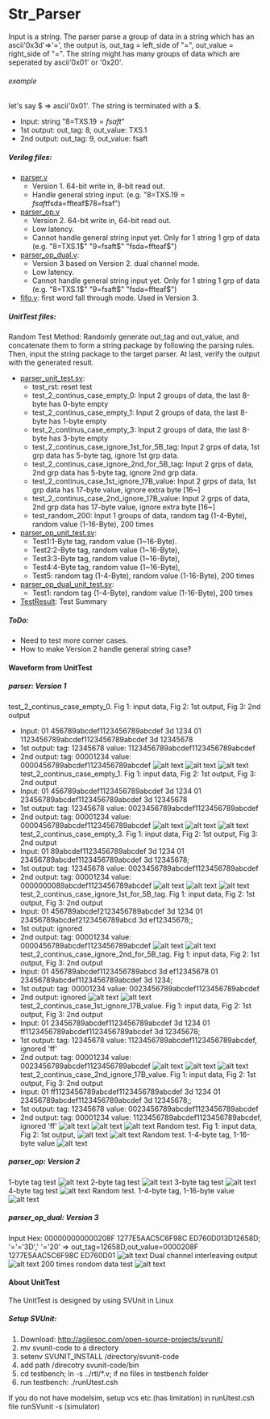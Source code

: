 # Str_Parser
Input is a string. The parser parse a group of data in a string which has an ascii'0x3d'=>'=', the output is, out_tag = left_side of "=", out_value = right_side of "=". The string might has many groups of data which are seperated by ascii'0x01' or '0x20'. 
###### example
let's say $ => ascii'0x01'. The string is terminated with a $.
- Input: string "8=TXS.1$9=fsaft$"
- 1st output: out_tag: 8, out_value: TXS.1
- 2nd output: out_tag: 9, out_value: fsaft
##### Verilog files:
- [parser.v](rtl/parser.v)
  - Version 1. 64-bit write in, 8-bit read out. 
  - Handle general string input. (e.g. "8=TXS.1$9=fsaft$fsda=ffteaf$78=fsaf")
- [parser_op.v](rtl/parser_op.v)
  - Version 2. 64-bit write in, 64-bit read out. 
  - Low latency. 
  - Cannot handle general string input yet. Only for 1 string 1 grp of data (e.g. "8=TXS.1$" "9=fsaft$" "fsda=ffteaf$") 
- [parser_op_dual.v](rtl/parser_op_dual.v): 
  - Version 3 based on Version 2. dual channel mode. 
  - Low latency. 
  - Cannot handle general string input yet. Only for 1 string 1 grp of data (e.g. "8=TXS.1$" "9=fsaft$" "fsda=ffteaf$") 
- [fifo.v](rtl/fifo.v): first word fall through mode. Used in Version 3.
##### UnitTest files:
Random Test Method: Randomly generate out_tag and out_value, and concatenate them to form a string package by following the parsing rules. Then, input the string package to the target parser. At last, verify the output with the generated result.
- [parser_unit_test.sv](testbench/parser_unit_test.sv): 
  - test_rst: reset test
  - test_2_continus_case_empty_0: Input 2 groups of data, the last 8-byte has 0-byte empty  
  - test_2_continus_case_empty_1: Input 2 groups of data, the last 8-byte has 1-byte empty 
  - test_2_continus_case_empty_3: Input 2 groups of data, the last 8-byte has 3-byte empty
  - test_2_continus_case_ignore_1st_for_5B_tag: Input 2 grps of data, 1st grp data has 5-byte tag, ignore 1st grp data.
  - test_2_continus_case_ignore_2nd_for_5B_tag: Input 2 grps of data, 2nd grp data has 5-byte tag, ignore 2nd grp data.
  - test_2_continus_case_1st_ignore_17B_value: Input 2 grps of data, 1st grp data has 17-byte value, ignore extra byte [16~]
  - test_2_continus_case_2nd_ignore_17B_value: Input 2 grps of data, 2nd grp data has 17-byte value, ignore extra byte [16~]
  - test_random_200: Input 1 groups of data, random tag (1-4-Byte), random value (1-16-Byte), 200 times
- [parser_op_unit_test.sv](testbench/parser_op_unit_test.sv): 
  - Test1:1-Byte tag, random value (1~16-Byte). 
  - Test2:2-Byte tag, random value (1~16-Byte), 
  - Test3:3-Byte tag, random value (1~16-Byte),
  - Test4:4-Byte tag, random value (1~16-Byte), 
  - Test5: random tag (1-4-Byte), random value (1-16-Byte), 200 times
- [parser_op_dual_unit_test.sv](testbench/parser_op_dual_unit_test.sv): 
  - Test1: random tag (1-4-Byte), random value (1-16-Byte), 200 times
- [TestResult](testbench/TestResult): Test Summary
##### ToDo:
- Need to test more corner cases.
- How to make Version 2 handle general string case?

#### Waveform from UnitTest
##### parser: Version 1
test_2_continus_case_empty_0. Fig 1: input data, Fig 2: 1st output, Fig 3: 2nd output
- Input: 01 456789abcdef1123456789abcdef 3d 1234 01 1123456789abcdef1123456789abcdef 3d 12345678
- 1st output: tag: 12345678 value: 1123456789abcdef1123456789abcdef
- 2nd output: tag: 00001234 value: 0000456789abcdef1123456789abcdef
![alt text](https://github.com/xxxbano/Str_Parser/blob/master/doc/fig9.png "Logo Title Text 1")
![alt text](https://github.com/xxxbano/Str_Parser/blob/master/doc/fig10.png "Logo Title Text 1")
![alt text](https://github.com/xxxbano/Str_Parser/blob/master/doc/fig11.png "Logo Title Text 1")
test_2_continus_case_empty_1. Fig 1: input data, Fig 2: 1st output, Fig 3: 2nd output
- Input: 01 456789abcdef1123456789abcdef 3d 1234 01 23456789abcdef1123456789abcdef 3d 12345678
- 1st output: tag: 12345678 value: 0023456789abcdef1123456789abcdef
- 2nd output: tag: 00001234 value: 0000456789abcdef1123456789abcdef
![alt text](https://github.com/xxxbano/Str_Parser/blob/master/doc/fig12.png "Logo Title Text 1")
![alt text](https://github.com/xxxbano/Str_Parser/blob/master/doc/fig13.png "Logo Title Text 1")
![alt text](https://github.com/xxxbano/Str_Parser/blob/master/doc/fig14.png "Logo Title Text 1")
test_2_continus_case_empty_3. Fig 1: input data, Fig 2: 1st output, Fig 3: 2nd output
- Input: 01 89abcdef1123456789abcdef 3d 1234 01 23456789abcdef1123456789abcdef 3d 12345678;
- 1st output: tag: 12345678 value: 0023456789abcdef1123456789abcdef
- 2nd output: tag: 00001234 value: 0000000089abcdef1123456789abcdef
![alt text](https://github.com/xxxbano/Str_Parser/blob/master/doc/fig15.png "Logo Title Text 1")
![alt text](https://github.com/xxxbano/Str_Parser/blob/master/doc/fig16.png "Logo Title Text 1")
![alt text](https://github.com/xxxbano/Str_Parser/blob/master/doc/fig17.png "Logo Title Text 1")
test_2_continus_case_ignore_1st_for_5B_tag. Fig 1: input data, Fig 2: 1st output, Fig 3: 2nd output
- Input: 01 456789abcdef2123456789abcdef 3d 1234 01 23456789abcdef2123456789abcd 3d ef12345678;;
- 1st output: ignored
- 2nd output: tag: 00001234 value: 0000456789abcdef1123456789abcdef
![alt text](https://github.com/xxxbano/Str_Parser/blob/master/doc/fig18.png "Logo Title Text 1")
![alt text](https://github.com/xxxbano/Str_Parser/blob/master/doc/fig19.png "Logo Title Text 1")
test_2_continus_case_ignore_2nd_for_5B_tag. Fig 1: input data, Fig 2: 1st output, Fig 3: 2nd output
- Input: 01 456789abcdef1123456789abcd 3d ef12345678 01 23456789abcdef1123456789abcdef 3d 1234;
- 1st output: tag: 00001234 value: 0023456789abcdef1123456789abcdef
- 2nd output: ignored
![alt text](https://github.com/xxxbano/Str_Parser/blob/master/doc/fig20.png "Logo Title Text 1")
![alt text](https://github.com/xxxbano/Str_Parser/blob/master/doc/fig21.png "Logo Title Text 1")
test_2_continus_case_1st_ignore_17B_value. Fig 1: input data, Fig 2: 1st output, Fig 3: 2nd output
- Input: 01 23456789abcdef1123456789abcdef 3d 1234 01 ff1123456789abcdef1123456789abcdef 3d 12345678;
- 1st output: tag: 12345678 value: 1123456789abcdef1123456789abcdef, ignored 'ff'
- 2nd output: tag: 00001234 value: 0023456789abcdef1123456789abcdef
![alt text](https://github.com/xxxbano/Str_Parser/blob/master/doc/fig22.png "Logo Title Text 1")
![alt text](https://github.com/xxxbano/Str_Parser/blob/master/doc/fig23.png "Logo Title Text 1")
![alt text](https://github.com/xxxbano/Str_Parser/blob/master/doc/fig24.png "Logo Title Text 1")
test_2_continus_case_2nd_ignore_17B_value. Fig 1: input data, Fig 2: 1st output, Fig 3: 2nd output
- Input: 01 ff1123456789abcdef1123456789abcdef 3d 1234 01 23456789abcdef1123456789abcdef 3d 12345678;;
- 1st output: tag: 12345678 value: 0023456789abcdef1123456789abcdef
- 2nd output: tag: 00001234 value: 1123456789abcdef1123456789abcdef, ignored 'ff'
![alt text](https://github.com/xxxbano/Str_Parser/blob/master/doc/fig25.png "Logo Title Text 1")
![alt text](https://github.com/xxxbano/Str_Parser/blob/master/doc/fig26.png "Logo Title Text 1")
![alt text](https://github.com/xxxbano/Str_Parser/blob/master/doc/fig27.png "Logo Title Text 1")
Random test. Fig 1: input data, Fig 2: 1st output,
![alt text](https://github.com/xxxbano/Str_Parser/blob/master/doc/fig28.png "Logo Title Text 1")
![alt text](https://github.com/xxxbano/Str_Parser/blob/master/doc/fig29.png "Logo Title Text 1")
Random test. 1-4-byte tag, 1-16-byte value
![alt text](https://github.com/xxxbano/Str_Parser/blob/master/doc/fig30.png "Logo Title Text 1")

##### parser_op: Version 2
1-byte tag test
![alt text](https://github.com/xxxbano/Str_Parser/blob/master/doc/fig4.png "Logo Title Text 1")
2-byte tag test
![alt text](https://github.com/xxxbano/Str_Parser/blob/master/doc/fig5.png "Logo Title Text 1")
3-byte tag test
![alt text](https://github.com/xxxbano/Str_Parser/blob/master/doc/fig6.png "Logo Title Text 1")
4-byte tag test
![alt text](https://github.com/xxxbano/Str_Parser/blob/master/doc/fig7.png "Logo Title Text 1")
Random test. 1-4-byte tag, 1-16-byte value
![alt text](https://github.com/xxxbano/Str_Parser/blob/master/doc/fig8.png "Logo Title Text 1")

##### parser_op_dual: Version 3
Input Hex: 000000000000208F 1277E5AAC5C6F98C ED760D013D12658D; '='='3D',' '='20' => out_tag=12658D,out_value=0000208F 1277E5AAC5C6F98C ED760D01
![alt text](https://github.com/xxxbano/Str_Parser/blob/master/doc/fig2.png "Logo Title Text 1")
Dual channel interleaving output
![alt text](https://github.com/xxxbano/Str_Parser/blob/master/doc/fig1.png "Logo Title Text 1")
200 times rondom data test
![alt text](https://github.com/xxxbano/Str_Parser/blob/master/doc/fig3.png "Logo Title Text 1")

#### About UnitTest
The UnitTest is designed by using SVUnit in Linux

##### Setup SVUnit:
1. Download: http://agilesoc.com/open-source-projects/svunit/
2. mv svunit-code to a directory
3. setenv SVUNIT_INSTALL /directory/svunit-code 
4. add path /direcotry svunit-code/bin 
5. cd testbench; ln -s ../rtl/*.v; if no files in testbench folder 
6. run testbench: ./runUtest.csh 

If you do not have modelsim, setup vcs etc.(has limitation) in runUtest.csh file
runSVunit -s (simulator)

